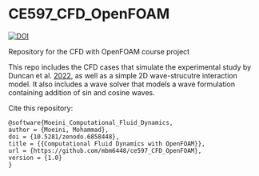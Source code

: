 # CE597_CFD_OpenFOAM

[![DOI](https://zenodo.org/badge/515343965.svg)](https://zenodo.org/badge/latestdoi/515343965)

Repository for the CFD with OpenFOAM course project

This repo includes the CFD cases that simulate the experimental study by Duncan et al. [2022](https://www.sciencedirect.com/science/article/abs/pii/S0378383921001149), as well as a simple 2D wave-strucutre interaction model. 
It also includes a wave solver that models a wave formulation containing addition of sin and cosine waves. 

Cite this repository:
```
@software{Moeini_Computational_Fluid_Dynamics,
author = {Moeini, Mohammad},
doi = {10.5281/zenodo.6858448},
title = {{Computational Fluid Dynamics with OpenFOAM}},
url = {https://github.com/mbm6448/ce597_CFD_OpenFOAM},
version = {1.0}
}
